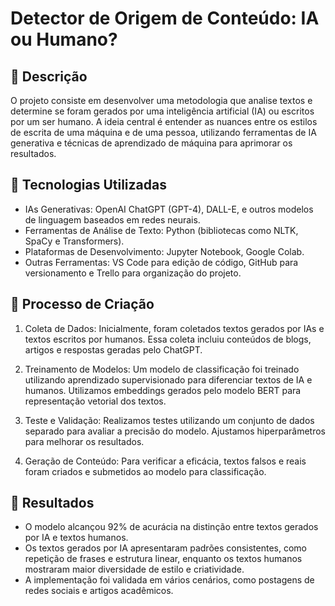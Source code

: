 # Detector de Origem de Conteúdo: IA ou Humano?

## 📒 Descrição
O projeto consiste em desenvolver uma metodologia que analise textos e determine se foram gerados por uma inteligência artificial (IA) ou escritos por um ser humano. A ideia central é entender as nuances entre os estilos de escrita de uma máquina e de uma pessoa, utilizando ferramentas de IA generativa e técnicas de aprendizado de máquina para aprimorar os resultados.

## 🤖 Tecnologias Utilizadas
- IAs Generativas: OpenAI ChatGPT (GPT-4), DALL-E, e outros modelos de linguagem baseados em redes neurais.
- Ferramentas de Análise de Texto: Python (bibliotecas como NLTK, SpaCy e Transformers).
- Plataformas de Desenvolvimento: Jupyter Notebook, Google Colab.
- Outras Ferramentas: VS Code para edição de código, GitHub para versionamento e Trello para organização do projeto.

## 🧐 Processo de Criação
1. Coleta de Dados: Inicialmente, foram coletados textos gerados por IAs e textos escritos por humanos. Essa coleta incluiu conteúdos de blogs, artigos e respostas geradas pelo ChatGPT.

2. Treinamento de Modelos: Um modelo de classificação foi treinado utilizando aprendizado supervisionado para diferenciar textos de IA e humanos. Utilizamos embeddings gerados pelo modelo BERT para representação vetorial dos textos.

3. Teste e Validação: Realizamos testes utilizando um conjunto de dados separado para avaliar a precisão do modelo. Ajustamos hiperparâmetros para melhorar os resultados.

4. Geração de Conteúdo: Para verificar a eficácia, textos falsos e reais foram criados e submetidos ao modelo para classificação.

## 🚀 Resultados
- O modelo alcançou 92% de acurácia na distinção entre textos gerados por IA e textos humanos.
- Os textos gerados por IA apresentaram padrões consistentes, como repetição de frases e estrutura linear, enquanto os textos humanos mostraram maior diversidade de estilo e criatividade.
- A implementação foi validada em vários cenários, como postagens de redes sociais e artigos acadêmicos.
